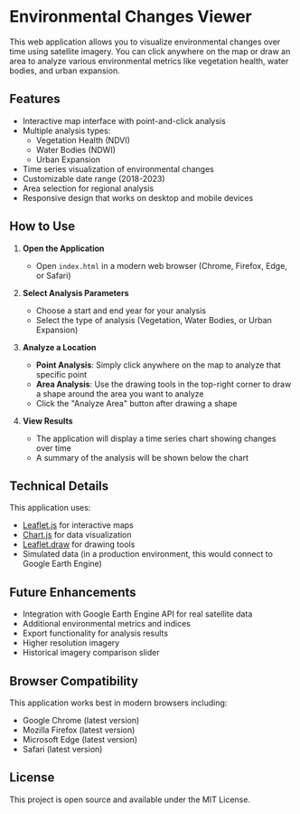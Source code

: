 # Environmental Changes Viewer

This web application allows you to visualize environmental changes over time using satellite imagery. You can click anywhere on the map or draw an area to analyze various environmental metrics like vegetation health, water bodies, and urban expansion.

## Features

- Interactive map interface with point-and-click analysis
- Multiple analysis types:
  - Vegetation Health (NDVI)
  - Water Bodies (NDWI)
  - Urban Expansion
- Time series visualization of environmental changes
- Customizable date range (2018-2023)
- Area selection for regional analysis
- Responsive design that works on desktop and mobile devices

## How to Use

1. **Open the Application**
   - Open `index.html` in a modern web browser (Chrome, Firefox, Edge, or Safari)

2. **Select Analysis Parameters**
   - Choose a start and end year for your analysis
   - Select the type of analysis (Vegetation, Water Bodies, or Urban Expansion)

3. **Analyze a Location**
   - **Point Analysis**: Simply click anywhere on the map to analyze that specific point
   - **Area Analysis**: Use the drawing tools in the top-right corner to draw a shape around the area you want to analyze
   - Click the "Analyze Area" button after drawing a shape

4. **View Results**
   - The application will display a time series chart showing changes over time
   - A summary of the analysis will be shown below the chart

## Technical Details

This application uses:
- [Leaflet.js](https://leafletjs.com/) for interactive maps
- [Chart.js](https://www.chartjs.org/) for data visualization
- [Leaflet.draw](https://github.com/Leaflet/Leaflet.draw) for drawing tools
- Simulated data (in a production environment, this would connect to Google Earth Engine)

## Future Enhancements

- Integration with Google Earth Engine API for real satellite data
- Additional environmental metrics and indices
- Export functionality for analysis results
- Higher resolution imagery
- Historical imagery comparison slider

## Browser Compatibility

This application works best in modern browsers including:
- Google Chrome (latest version)
- Mozilla Firefox (latest version)
- Microsoft Edge (latest version)
- Safari (latest version)

## License

This project is open source and available under the MIT License.
